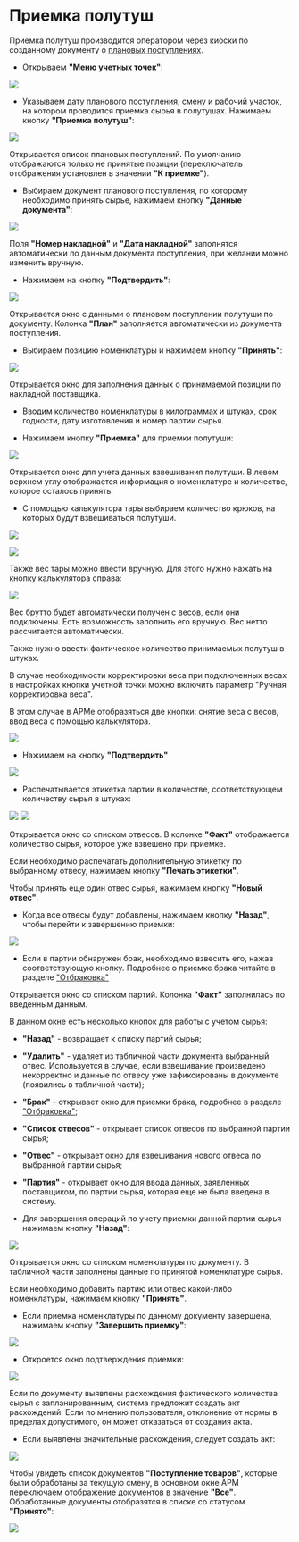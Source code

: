 # Приемка полутуш

Приемка полутуш производится оператором через киоски по созданному документу о [плановых поступлениях](./CreatePlanOfAccept.md).

- Открываем **"Меню учетных точек"**:

![](AcceptOfHalfCarcass.assets/1.png)

- Указываем дату планового поступления, смену и рабочий участок, на котором проводится приемка сырья в полутушах. Нажимаем кнопку **"Приемка полутуш"**:

![](AcceptOfHalfCarcass.assets/2.png)

Открывается список плановых поступлений. По умолчанию отображаются только не принятые позиции (переключатель отображения установлен в значении **"К приемке"**).

- Выбираем документ планового поступления, по которому необходимо принять сырье, нажимаем кнопку **"Данные документа"**:

![](AcceptOfHalfCarcass.assets/3.png)

Поля **"Номер накладной"** и **"Дата накладной"** заполнятся автоматически по данным документа поступления, при желании можно изменить вручную.

- Нажимаем на кнопку **"Подтвердить"**:

![](AcceptOfHalfCarcass.assets/4.png)

Открывается окно с данными о плановом поступлении полутуши по документу. Колонка **"План"** заполняется автоматически из документа поступления.

- Выбираем позицию номенклатуры и нажимаем кнопку **"Принять"**:

![](AcceptOfHalfCarcass.assets/5.png)

Открывается окно для заполнения данных о принимаемой позиции по накладной поставщика.

- Вводим количество номенклатуры в килограммах и штуках, срок годности, дату изготовления и номер партии сырья.

- Нажимаем кнопку **"Приемка"** для приемки полутуши:

![](AcceptOfHalfCarcass.assets/6.png)

Открывается окно для учета данных взвешивания полутуши. В левом верхнем углу отображается информация о номенклатуре и количестве, которое осталось принять.

- С помощью калькулятора тары выбираем количество крюков, на которых будут взвешиваться полутуши.

![](AcceptOfHalfCarcass.assets/7.png)

![](AcceptOfHalfCarcass.assets/8.png)

Также вес тары можно ввести вручную. Для этого нужно нажать на кнопку калькулятора справа:

![](AcceptOfHalfCarcass.assets/9.png)

Вес брутто будет автоматически получен с весов, если они подключены. Есть возможность заполнить его вручную. Вес нетто рассчитается автоматически.

Также нужно ввести фактическое количество принимаемых полутуш в штуках.

В случае необходимости корректировки веса при подключенных весах в настройках кнопки учетной точки можно включить параметр "Ручная корректировка веса".

В этом случае в АРМе отобразяться две кнопки: снятие веса с весов, ввод веса с помощью калькулятора.

![](AcceptOfHalfCarcass.assets/19.png)

- Нажимаем на кнопку **"Подтвердить"**

![](AcceptOfHalfCarcass.assets/10.png)

- Распечатывается этикетка партии в количестве, соответствующем количеству сырья в штуках: 

![](AcceptOfHalfCarcass.assets/11.png) ![](AcceptOfHalfCarcass.assets/12.png)

Открывается окно со списком отвесов. В колонке **"Факт"** отображается количество сырья, которое уже взвешено при приемке.

Если необходимо распечатать дополнительную этикетку по выбранному отвесу, нажимаем кнопку **"Печать этикетки"**.

Чтобы принять еще один отвес сырья, нажимаем кнопку **"Новый отвес"**.

- Когда все отвесы будут добавлены, нажимаем кнопку **"Назад"**, чтобы перейти к завершению приемки:

![](AcceptOfHalfCarcass.assets/13.png)

- Если в партии обнаружен брак, необходимо взвесить его, нажав соответствующую кнопку. Подробнее о приемке брака читайте в разделе ["Отбраковка"](./Rejection.md)

Открывается окно со списком партий. Колонка **"Факт"** заполнилась по введенным данным.

В данном окне есть несколько кнопок для работы с учетом сырья:

- **"Назад"** - возвращает к списку партий сырья;
- **"Удалить"** - удаляет из табличной части документа выбранный отвес. Используется в случае, если взвешивание произведено некорректно и данные по отвесу уже зафиксированы в документе (появились в табличной части);
- **"Брак"** - открывает окно для приемки брака, подробнее в разделе ["Отбраковка"](./Rejection.md);
- **"Список отвесов"** - открывает список отвесов по выбранной партии сырья;
- **"Отвес"** - открывает окно для взвешивания нового отвеса по выбранной партии сырья;
- **"Партия"** - открывает окно для ввода данных, заявленных поставщиком, по партии сырья, которая еще не была введена в систему.

- Для завершения операций по учету приемки данной партии сырья нажимаем кнопку **"Назад"**:

![](AcceptOfHalfCarcass.assets/14.png)

Открывается окно со списком номенклатуры по документу. В табличной части заполнены данные по принятой номенклатуре сырья.

Если необходимо добавить партию или отвес какой-либо номенклатуры, нажимаем кнопку **"Принять"**.

- Если приемка номенклатуры по данному документу завершена, нажимаем кнопку **"Завершить приемку"**:

![](AcceptOfHalfCarcass.assets/15.png)

- Откроется окно подтверждения приемки:

![](AcceptOfHalfCarcass.assets/16.png)

Если по документу выявлены расхождения фактического количества сырья с запланированным, система предложит создать акт расхождений. Если по мнению пользователя, отклонение от нормы в пределах допустимого, он может отказаться от создания акта.

- Если выявлены значительные расхождения, следует создать акт:

![](AcceptOfHalfCarcass.assets/17.png)

Чтобы увидеть список документов **"Поступление товаров"**, которые были обработаны за текущую смену, в основном окне АРМ переключаем отображение документов в значение **"Все"**. Обработанные документы отобразятся в списке со статусом **"Принято"**:

![](AcceptOfHalfCarcass.assets/18.png)